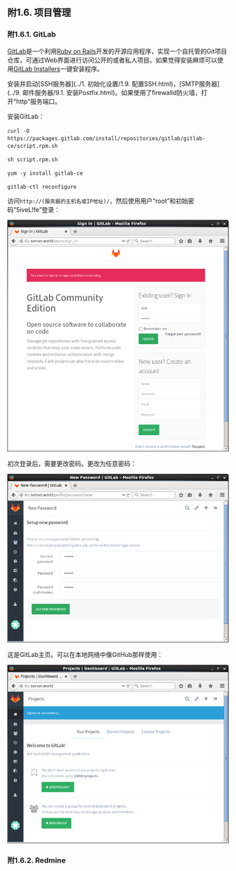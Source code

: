## 附1.6. 项目管理

### 附1.6.1. GitLab

[GitLab](http://gitlab.org/)是一个利用[Ruby on Rails](http://rubyonrails.org/)开发的开源应用程序，实现一个自托管的Git项目仓库，可通过Web界面进行访问公开的或者私人项目。如果觉得安装麻烦可以使用[GitLab Installers](https://bitnami.com/stack/gitlab)一键安装程序。

安装并启动[SSH服务器](../1. 初始化设置/1.9. 配置SSH.html)，[SMTP服务器](../9. 邮件服务器/9.1. 安装Postfix.html)。如果使用了firewalld防火墙，打开“http”服务端口。

安装GitLab：

`curl -O https://packages.gitlab.com/install/repositories/gitlab/gitlab-ce/script.rpm.sh`

`sh script.rpm.sh`

`yum -y install gitlab-ce`

`gitlab-ctl reconfigure`

访问`http://(服务器的主机名或IP地址)/`，然后使用用户“root”和初始密码“5iveL!fe”登录：

![gitlab-web1](../Contents/gitlab-web1.png)

初次登录后，需要更改密码。更改为任意密码：

![gitlab-web2](../Contents/gitlab-web2.png)

这是GitLab主页。可以在本地网络中像GitHub那样使用：

![gitlab-web3](../Contents/gitlab-web3.png)

### 附1.6.2. Redmine
